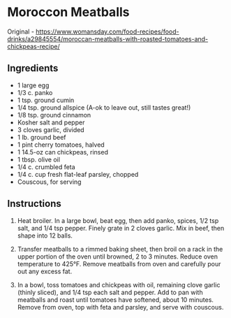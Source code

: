 # Moroccon Meatballs

Original - https://www.womansday.com/food-recipes/food-drinks/a29845554/moroccan-meatballs-with-roasted-tomatoes-and-chickpeas-recipe/


## Ingredients
* 1 large egg
* 1/3 c. panko
* 1 tsp. ground cumin
* 1/4 tsp. ground allspice (A-ok to leave out, still tastes great!)
* 1/8 tsp. ground cinnamon
* Kosher salt and pepper
* 3 cloves garlic, divided
* 1 lb. ground beef
* 1 pint cherry tomatoes, halved
* 1 14.5-oz can chickpeas, rinsed
* 1 tbsp. olive oil
* 1/4 c. crumbled feta
* 1/4 c. cup fresh flat-leaf parsley, chopped
* Couscous, for serving


## Instructions

1. Heat broiler. In a large bowl, beat egg, then add panko, spices, 1/2 tsp salt, and 1/4 tsp pepper. Finely grate in 2 cloves garlic. Mix in beef, then shape into 12 balls.

2. Transfer meatballs to a rimmed baking sheet, then broil on a rack in the upper portion of the oven until browned, 2 to 3 minutes. Reduce oven temperature to 425°F. Remove meatballs from oven and carefully pour out any excess fat.

3. In a bowl, toss tomatoes and chickpeas with oil, remaining clove garlic (thinly sliced), and 1/4 tsp each salt and pepper. Add to pan with meatballs and roast until tomatoes have softened, about 10 minutes. Remove from oven, top with feta and parsley, and serve with couscous.
